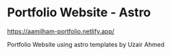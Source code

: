# Portfolio Website - Astro

https://aamilham-portfolio.netlify.app/

Portfolio Website using astro templates by Uzair Ahmed

